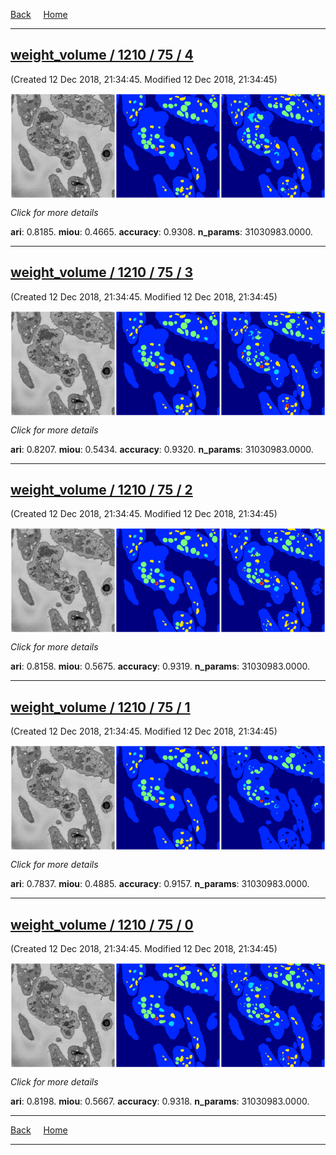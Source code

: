 
[Back](..)&nbsp;&nbsp;&nbsp;&nbsp;&nbsp;[Home](leapmanlab.github.io/snapshots)

---

<div class="thumbnail"><a href="4"><h2>weight_volume / 1210 / 75 / 4</h2></a><p>(Created 12 Dec 2018, 21:34:45. Modified 12 Dec 2018, 21:34:45)
</p><a href="4"><img src="4/media/summary.png" align="center"></a><p>
<i>Click for more details</i>
</p></div>

**ari**: 0.8185. **miou**: 0.4665. **accuracy**: 0.9308. **n_params**: 31030983.0000. 

---

<div class="thumbnail"><a href="3"><h2>weight_volume / 1210 / 75 / 3</h2></a><p>(Created 12 Dec 2018, 21:34:45. Modified 12 Dec 2018, 21:34:45)
</p><a href="3"><img src="3/media/summary.png" align="center"></a><p>
<i>Click for more details</i>
</p></div>

**ari**: 0.8207. **miou**: 0.5434. **accuracy**: 0.9320. **n_params**: 31030983.0000. 

---

<div class="thumbnail"><a href="2"><h2>weight_volume / 1210 / 75 / 2</h2></a><p>(Created 12 Dec 2018, 21:34:45. Modified 12 Dec 2018, 21:34:45)
</p><a href="2"><img src="2/media/summary.png" align="center"></a><p>
<i>Click for more details</i>
</p></div>

**ari**: 0.8158. **miou**: 0.5675. **accuracy**: 0.9319. **n_params**: 31030983.0000. 

---

<div class="thumbnail"><a href="1"><h2>weight_volume / 1210 / 75 / 1</h2></a><p>(Created 12 Dec 2018, 21:34:45. Modified 12 Dec 2018, 21:34:45)
</p><a href="1"><img src="1/media/summary.png" align="center"></a><p>
<i>Click for more details</i>
</p></div>

**ari**: 0.7837. **miou**: 0.4885. **accuracy**: 0.9157. **n_params**: 31030983.0000. 

---

<div class="thumbnail"><a href="0"><h2>weight_volume / 1210 / 75 / 0</h2></a><p>(Created 12 Dec 2018, 21:34:45. Modified 12 Dec 2018, 21:34:45)
</p><a href="0"><img src="0/media/summary.png" align="center"></a><p>
<i>Click for more details</i>
</p></div>

**ari**: 0.8198. **miou**: 0.5667. **accuracy**: 0.9318. **n_params**: 31030983.0000. 

---

[Back](..)&nbsp;&nbsp;&nbsp;&nbsp;&nbsp;[Home](leapmanlab.github.io/snapshots)

---